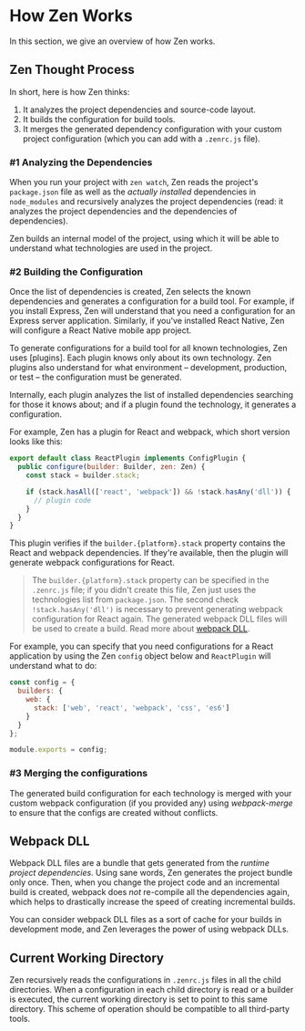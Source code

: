# How Zen Works

In this section, we give an overview of how Zen works.

## Zen Thought Process

In short, here is how Zen thinks:

1. It analyzes the project dependencies and source-code layout.
2. It builds the configuration for build tools.
3. It merges the generated dependency configuration with your custom project configuration (which you can add with a
`.zenrc.js` file).

### #1 Analyzing the Dependencies

When you run your project with `zen watch`, Zen reads the project's `package.json` file as well as the _actually
installed_ dependencies in `node_modules` and recursively analyzes the project dependencies (read: it analyzes the
project dependencies and the dependencies of dependencies).

Zen builds an internal model of the project, using which it will be able to understand what technologies are used in
the project.

### #2 Building the Configuration

Once the list of dependencies is created, Zen selects the known dependencies and generates a configuration for a
build tool. For example, if you install Express, Zen will understand that you need a configuration for an Express
server application. Similarly, if you've installed React Native, Zen will configure a React Native mobile app
project.

To generate configurations for a build tool for all known technologies, Zen uses [plugins]. Each plugin knows only
about its own technology. Zen plugins also understand for what environment &ndash; development, production, or test
&ndash; the configuration must be generated.

Internally, each plugin analyzes the list of installed dependencies searching for those it knows about; and if a plugin
found the technology, it generates a configuration.

For example, Zen has a plugin for React and webpack, which short version looks like this:

```js
export default class ReactPlugin implements ConfigPlugin {
  public configure(builder: Builder, zen: Zen) {
    const stack = builder.stack;

    if (stack.hasAll(['react', 'webpack']) && !stack.hasAny('dll')) {
      // plugin code
    }
  }
}
```

This plugin verifies if the `builder.{platform}.stack` property contains the React and webpack dependencies. If they're
available, then the plugin will generate webpack configurations for React.

> The `builder.{platform}.stack` property can be specified in the `.zenrc.js` file; if you didn't create this file,
Zen just uses the technologies list from `package.json`.
> The second check `!stack.hasAny('dll')` is necessary to prevent generating webpack configuration for React again. The
generated webpack DLL files will be used to create a build. Read more about [webpack DLL](#webpack-dll).

For example, you can specify that you need configurations for a React application by using the Zen `config` object
below and `ReactPlugin` will understand what to do:

```js
const config = {
  builders: {
    web: {
      stack: ['web', 'react', 'webpack', 'css', 'es6']
    }
  }
};

module.exports = config;
```

### #3 Merging the configurations

The generated build configuration for each technology is merged with your custom webpack configuration (if you provided
any) using *webpack-merge* to ensure that the configs are created without conflicts.

## Webpack DLL

Webpack DLL files are a bundle that gets generated from the _runtime project dependencies_. Using sane words, Zen
generates the project bundle only once. Then, when you change the project code and an incremental build is created,
webpack does _not_ re-compile all the dependencies again, which helps to drastically increase the speed of creating
incremental builds.

You can consider webpack DLL files as a sort of cache for your builds in development mode, and Zen leverages the
power of using webpack DLLs.

## Current Working Directory

Zen recursively reads the configurations in `.zenrc.js` files in all the child directories. When a configuration in
each child directory is read or a builder is executed, the current working directory is set to point to this same
directory. This scheme of operation should be compatible to all third-party tools.
